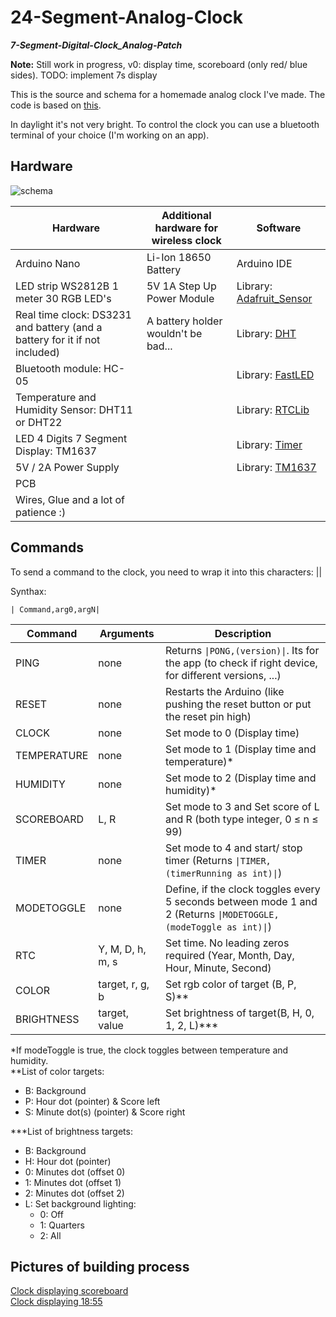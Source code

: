 # 24-Segment-Analog-Clock
___7-Segment-Digital-Clock\_Analog-Patch___

__Note:__ Still work in progress, v0: display time, scoreboard (only red/ blue sides). TODO: implement 7s display

This is the source and schema for a homemade analog clock I've made. The code is based on [this](https://github.com/leonvandenbeukel/3D-7-Segment-Digital-Clock/blob/master/3D-7-Segment-Digital-Clock.ino).

In daylight it's not very bright.
To control the clock you can use a bluetooth terminal of your choice (I'm working on an app).

## Hardware

![schema](https://github.com/Schn33W0lf/24-Segment-Analog-Clock/blob/master/Schema.png)

| Hardware                              		      | Additional hardware for wireless clock | Software                                                                |
| -------------                          	        | -------------                          | -------------                                                           |
| Arduino Nano                           			    | Li-Ion 18650 Battery                   | Arduino IDE                                                             |
| LED strip WS2812B 1 meter 30 RGB LED's		 	    | 5V 1A Step Up Power Module             | Library: [Adafruit_Sensor](https://github.com/adafruit/Adafruit_Sensor) |
| Real time clock: DS3231 and battery (and a battery for it if not included)          		| A battery holder wouldn't be bad...    | Library: [DHT](https://github.com/adafruit/DHT-sensor-library)          |
| Bluetooth module: HC-05                 			  |                                        | Library: [FastLED](https://github.com/FastLED/FastLED)                  |
| Temperature and Humidity Sensor: DHT11 or DHT22 |                                        | Library: [RTCLib](https://github.com/adafruit/RTClib)                   |
| LED 4 Digits 7 Segment Display: TM1637          |                                        | Library: [Timer](https://github.com/JChristensen/Timer)                 |
| 5V / 2A  Power Supply								            |                                        | Library: [TM1637](https://github.com/avishorp/TM1637)                   |
| PCB                                    			    |                                        |                                                                         |
| Wires, Glue and a lot of patience :)       	    |                                        |                                                                         |

## Commands

To send a command to the clock, you need to wrap it into this characters: ||

Synthax:

`| Command,arg0,argN|` 

| Command     | Arguments        | Description |
| ---         | ---              | ---         |
| PING        | none             | Returns `\|PONG,(version)\|`. Its for the app (to check if right device, for different versions, ...) |
| RESET       | none             | Restarts the Arduino (like pushing the reset button or put the reset pin high) |
| CLOCK       | none             | Set mode to 0 (Display time) |
| TEMPERATURE | none             | Set mode to 1 (Display time and temperature)* |
| HUMIDITY    | none             | Set mode to 2 (Display time and humidity)* |
| SCOREBOARD  | L, R             | Set mode to 3 and Set score of L and R (both type integer, 0 ≤ n ≤ 99) |
| TIMER       | none             | Set mode to 4 and start/ stop timer (Returns `\|TIMER,(timerRunning as int)\|`) |
| MODETOGGLE  | none             | Define, if the clock toggles every 5 seconds between mode 1 and 2 (Returns `\|MODETOGGLE,(modeToggle as int)\|`) |
| RTC         | Y, M, D, h, m, s | Set time. No leading zeros required (Year, Month, Day, Hour, Minute, Second) |
| COLOR       | target, r, g, b  | Set rgb color of target (B, P, S)** |
| BRIGHTNESS  | target, value    | Set brightness of target(B, H, 0, 1, 2, L)***  |

\*If modeToggle is true, the clock toggles between temperature and humidity.<br>
\*\*List of color targets:
 - B: Background
 - P: Hour dot (pointer) &  Score left
 - S: Minute dot(s) (pointer) & Score right

\*\*\*List of brightness targets:
 - B: Background
 - H: Hour dot (pointer)
 - 0: Minutes dot (offset 0)
 - 1: Minutes dot (offset 1)
 - 2: Minutes dot (offset 2)
 - L: Set background lighting:
   - 0: Off
   - 1: Quarters
   - 2: All

## Pictures of building process

[Clock displaying scoreboard](https://github.com/Schn33W0lf/24-Segment-Analog-Clock/raw/master/clock_dev_scoreboard.png)<br>
[Clock displaying 18:55](https://github.com/Schn33W0lf/24-Segment-Analog-Clock/raw/master/clock_dev_time.png)
